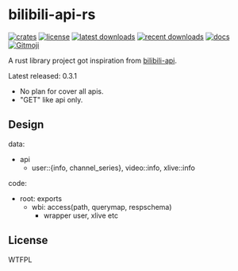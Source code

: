 
# bilibili-api-rs

[![crates](https://img.shields.io/crates/v/bilibili-api-rs)](https://crates.io/crates/bilibili-api-rs)
[![license](https://img.shields.io/crates/l/bilibili-api-rs)](http://www.wtfpl.net/)
[![latest downloads](https://img.shields.io/crates/dv/bilibili-api-rs)](https://crates.io/crates/bilibili-api-rs)
[![recent downloads](https://img.shields.io/crates/dr/bilibili-api-rs)](https://crates.io/crates/bilibili-api-rs)
[![docs](https://img.shields.io/docsrs/bilibili-api-rs)](https://docs.rs/bilibili-api-rs)
<a href="https://gitmoji.dev">
  <img src="https://img.shields.io/badge/gitmoji-%20😜%20😍-FFDD67.svg?style=flat-square" alt="Gitmoji">
</a>

A rust library project got inspiration from [bilibili-api](https://github.com/Passkou/bilibili-api).

Latest released: 0.3.1

- No plan for cover all apis.
- "GET" like api only.


## Design

data:
- api
  - user::{info, channel\_series}, video::info, xlive::info

code:
- root: exports
  - wbi: access(path, querymap, respschema)
    - wrapper user, xlive etc

## License

<a href="http://www.wtfpl.net/"><img
       src="http://www.wtfpl.net/wp-content/uploads/2012/12/wtfpl-badge-4.png"
       width="80" height="15" alt="WTFPL" /></a>
